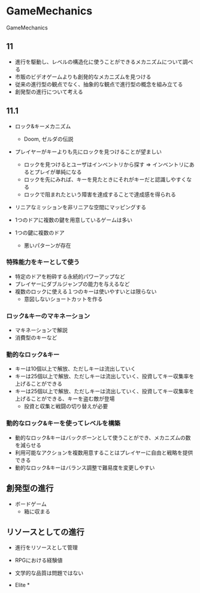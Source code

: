 GameMechanics
=============

GameMechanics

## 11

* 進行を駆動し、レベルの構造化に使うことができるメカニズムについて調べる
* 市販のビデオゲームよりも創発的なメカニズムを見つける
* 従来の進行型の観点でなく、抽象的な観点で進行型の概念を組み立てる
* 創発型の進行について考える

## 11.1 

* ロック&キーメカニズム
	* Doom, ゼルダの伝説

* プレイヤーがキーよりも先にロックを見つけることが望ましい
	* ロックを見つけるとユーザはインベントリから探す => インベントリにあるとプレイが単純になる
	* ロックを先にみれば、キーを見たときにそれがキーだと認識しやすくなる
	* ロックで阻まれたという障害を達成することで達成感を得られる

* リニアなミッションを非リニアな空間にマッピングする
* 1つのドアに複数の鍵を用意しているゲームは多い
* 1つの鍵に複数のドア
	* 悪いパターンが存在

### 特殊能力をキーとして使う

* 特定のドアを粉砕する永続的パワーアップなど
* プレイヤーにダブルジャンプの能力を与えるなど
* 複数のロックに使える１つのキーは使いやすいとは限らない
	* 意図しないショートカットを作る

### ロック&キーのマキネーション

* マキネーションで解説
* 消費型のキーなど

### 動的なロック&キー

* キーは10個以上で解放、ただしキーは流出していく
* キーは25個以上で解放、ただしキーは流出していく、投資してキー収集率を上げることができる
* キーは25個以上で解放、ただしキーは流出していく、投資してキー収集率を上げることができる、キーを盗む敵が登場
	* 投資と収集と戦闘の切り替えが必要

### 動的なロック&キーを使ってレベルを構築

* 動的なロック&キーはバックボーンとして使うことができ、メカニズムの数を減らせる
* 利用可能なアクションを複数用意することはプレイヤーに自由と戦略を提供できる
* 動的なロック&キーはバランス調整で難易度を変更しやすい

## 創発型の進行

* ボードゲーム
	* 箱に収まる


## リソースとしての進行

* 進行をリソースとして管理
* RPGにおける経験値

* 文学的な品質は問題ではない

* Elite
	* 

